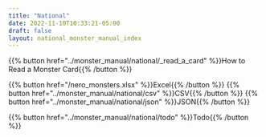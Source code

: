 ```yaml
---
title: "National"
date: 2022-11-10T10:33:21-05:00
draft: false
layout: national_monster_manual_index
---
```



{{% button href="../monster_manual/national/_read_a_card"   %}}How to Read a Monster Card{{% /button %}}

{{% button href="/nero_monsters.xlsx" %}}Excel{{% /button %}} {{% button href="../monster_manual/national/csv" %}}CSV{{% /button %}} {{% button href="../monster_manual/national/json" %}}JSON{{% /button %}}

{{% button href="../monster_manual/national/todo" %}}Todo{{% /button %}}

